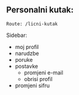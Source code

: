 ## Personalni kutak:
```Route: /licni-kutak```

Sidebar:
- moj profil
- narudzbe
- poruke
- postavke
	- promjeni e-mail
	- obrisi profil
- promjeni sifru